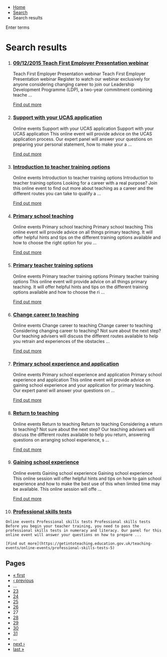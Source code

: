 *   [Home](/)
*   [Search](/search)
*   Search results

Enter terms 

Search results
==============

1.  ### [09/12/2015 Teach First Employer Presentation webinar](https://getintoteaching.education.gov.uk/teaching-events/listing/09122015-teach-first-employer-presentation-webinar)
    
    Teach First Employer Presentation webinar Teach First Employer Presentation webinar Register to watch our webinar exclusively for anyone considering changing career to join our Leadership Development Programme (LDP), a two-year commitment combining teache ...
    
    [Find out more](https://getintoteaching.education.gov.uk/teaching-events/listing/09122015-teach-first-employer-presentation-webinar)
    
2.  ### [Support with your UCAS application](https://getintoteaching.education.gov.uk/teaching-events/online-events/support-with-your-ucas-application-6)
    
    Online events Support with your UCAS application Support with your UCAS application This online event will provide advice on the UCAS application process. Our expert panel will answer your questions on preparing your personal statement, how to make your a ...
    
    [Find out more](https://getintoteaching.education.gov.uk/teaching-events/online-events/support-with-your-ucas-application-6)
    
3.  ### [Introduction to teacher training options](https://getintoteaching.education.gov.uk/teaching-events/online-events/introduction-to-teacher-training-options-4)
    
    Online events Introduction to teacher training options Introduction to teacher training options Looking for a career with a real purpose? Join this online event to find out more about teaching as a career and the different routes you can take to qualify a ...
    
    [Find out more](https://getintoteaching.education.gov.uk/teaching-events/online-events/introduction-to-teacher-training-options-4)
    
4.  ### [Primary school teaching](https://getintoteaching.education.gov.uk/teaching-events/online-events/primary-school-teaching-4)
    
    Online events Primary school teaching Primary school teaching This online event will provide advice on all things primary teaching. It will offer helpful hints and tips on the different training options available and how to choose the right option for you ...
    
    [Find out more](https://getintoteaching.education.gov.uk/teaching-events/online-events/primary-school-teaching-4)
    
5.  ### [Primary teacher training options](https://getintoteaching.education.gov.uk/teaching-events/online-events/primary-teacher-training-options)
    
    Online events Primary teacher training options Primary teacher training options This online event will provide advice on all things primary teaching. It will offer helpful hints and tips on the different training options available and how to choose the ri ...
    
    [Find out more](https://getintoteaching.education.gov.uk/teaching-events/online-events/primary-teacher-training-options)
    
6.  ### [Change career to teaching](https://getintoteaching.education.gov.uk/teaching-events/online-events/change-career-to-teaching-4)
    
    Online events Change career to teaching Change career to teaching Considering changing career to teaching? Not sure about the next step? Our teaching advisers will discuss the different routes available to help you retrain and experiences of the obstacles ...
    
    [Find out more](https://getintoteaching.education.gov.uk/teaching-events/online-events/change-career-to-teaching-4)
    
7.  ### [Primary school experience and application](https://getintoteaching.education.gov.uk/teaching-events/online-events/primary-school-experience-and-application-1)
    
    Online events Primary school experience and application Primary school experience and application This online event will provide advice on gaining school experience and your application for primary teaching. Our expert panel will answer your questions on ...
    
    [Find out more](https://getintoteaching.education.gov.uk/teaching-events/online-events/primary-school-experience-and-application-1)
    
8.  ### [Return to teaching](https://getintoteaching.education.gov.uk/teaching-events/online-events/return-to-teaching-2)
    
    Online events Return to teaching Return to teaching Considering a return to teaching? Not sure about the next step? Our teaching advisers will discuss the different routes available to help you return, answering questions on arranging school experience, s ...
    
    [Find out more](https://getintoteaching.education.gov.uk/teaching-events/online-events/return-to-teaching-2)
    
9.  ### [Gaining school experience](https://getintoteaching.education.gov.uk/teaching-events/online-events/gaining-school-experience-8)
    
    Online events Gaining school experience Gaining school experience This online session will offer helpful hints and tips on how to gain school experience and how to make the best use of this when limited time may be available. This online session will offe ...
    
    [Find out more](https://getintoteaching.education.gov.uk/teaching-events/online-events/gaining-school-experience-8)
    
10.  ### [Professional skills tests](https://getintoteaching.education.gov.uk/teaching-events/online-events/professional-skills-tests-5)
    
    Online events Professional skills tests Professional skills tests Before you begin your teacher training, you need to pass the professional skills tests in numeracy and literacy. Our panel for this online event will answer your questions on how to prepare ...
    
    [Find out more](https://getintoteaching.education.gov.uk/teaching-events/online-events/professional-skills-tests-5)
    

Pages
-----

*   [« first](/search/site "Go to first page")
*   [‹ previous](/search/site?page=25 "Go to previous page")
*   …
*   [23](/search/site?page=22 "Go to page 23")
*   [24](/search/site?page=23 "Go to page 24")
*   [25](/search/site?page=24 "Go to page 25")
*   [26](/search/site?page=25 "Go to page 26")
*   27
*   [28](/search/site?page=27 "Go to page 28")
*   [29](/search/site?page=28 "Go to page 29")
*   [30](/search/site?page=29 "Go to page 30")
*   [31](/search/site?page=30 "Go to page 31")
*   …
*   [next ›](/search/site?page=27 "Go to next page")
*   [last »](/search/site?page=1032 "Go to last page")